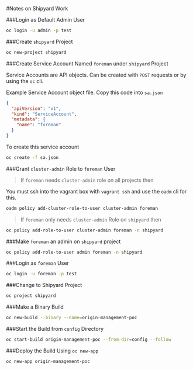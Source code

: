 #Notes on Shipyard Work

###Login as Default Admin User

```sh
oc login -u admin -p test
```

###Create `shipyard` Project


```sh
oc new-project shipyard
```

###Create Service Account Named `foreman` under `shipyard` Project

Service Accounts are API objects. Can be created with `POST` requests or by using the `oc` cli.

Example Service Account object file. Copy this code into `sa.json`

```json
{
  "apiVersion": "v1",  
  "kind": "ServiceAccount",  
  "metadata": {
    "name": "foreman"
  }
}
```

To create this service account 

```sh
oc create -f sa.json
```

###Grant `cluster-admin` Role to `foreman` User

> If `foreman` needs `cluster-admin` role on all projects then

You must ssh into the vagrant box with `vagrant ssh` and use the `oadm` cli for this.

```sh
oadm policy add-cluster-role-to-user cluster-admin foreman
```

>If `foreman` only needs `cluster-admin` Role on `shipyard` then

```sh
oc policy add-role-to-user cluster-admin foreman -n shipyard
```

###Make `foreman` an admin on `shipyard` project

```sh
oc policy add-role-to-user admin foreman -n shipyard
```
###Login as `foreman` User

```sh
oc login -u foreman -p test
```

###Change to Shipyard Project

```sh
oc project shipyard
```

###Make a Binary Build

```sh
oc new-build --binary --name=origin-management-poc
```

###Start the Build from `config` Directory

```sh
oc start-build origin-management-poc --from-dir=config --follow
```

###Deploy the Build Using `oc new-app`

```
oc new-app origin-management-poc
```
